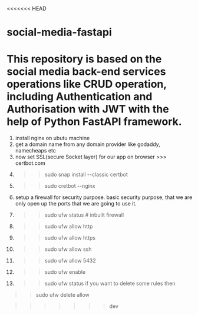 <<<<<<< HEAD
# social-media-fastapi
This repository is based on the social media back-end services operations like CRUD operation, including Authentication and Authorisation with JWT with the help of Python FastAPI framework.  
=======
1. install nginx on ubutu machine
2. get a domain name from any domain provider like godaddy, namecheaps etc
3. now set SSL(secure Socket layer) for our app on browser >>> certbot.com
4. >> sudo snap install --classic certbot
5. >> sudo cretbot --nginx
6. setup a firewall for security purpose. basic security purpose, that we are only open up the ports that we are going to use it.
7. >> sudo ufw status    # inbuilt firewall
8. >> sudo ufw allow http
9. >> sudo ufw allow https
10. >> sudo ufw allow ssh
11. >> sudo ufw allow 5432
12. >> sudo ufw enable
13. >> sudo ufw status
if you want to delete some rules then 
>> sudo ufw delete allow <http>


>>>>>>> dev
